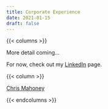 ```yaml
---
title: Corporate Experience
date: 2021-01-15
draft: false
---
```


{{< columns >}}

More detail coming...

For now, check out my [LinkedIn](https://www.linkedin.com/in/chrimaho/) page.

{{< column >}}

<script type="text/javascript" src="https://platform.linkedin.com/badges/js/profile.js" async defer></script>
<div class="LI-profile-badge"  data-version="v1" data-size="large" data-locale="en_US" data-type="vertical" data-theme="light" data-vanity="chrimaho"><a class="LI-simple-link" href='https://au.linkedin.com/in/chrimaho?trk=profile-badge'>Chris Mahoney</a></div>

{{< endcolumns >}}